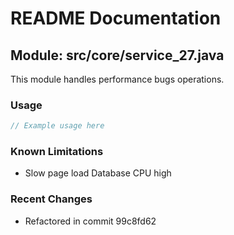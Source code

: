 # README Documentation

## Module: src/core/service_27.java

This module handles performance bugs operations.

### Usage

```javascript
// Example usage here
```

### Known Limitations

- Slow page load Database CPU high

### Recent Changes

- Refactored in commit 99c8fd62
